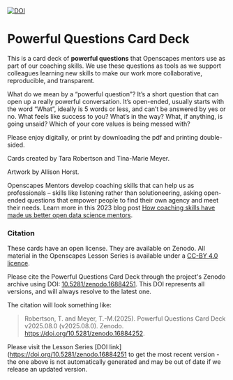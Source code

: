 [![DOI](https://zenodo.org/badge/966282188.svg)](https://doi.org/10.5281/zenodo.16884251)

# Powerful Questions Card Deck

This is a card deck of **powerful questions** that Openscapes mentors use as part of our coaching skills. 
We use these questions as tools as we support colleagues learning new skills to make our work more collaborative, reproducible, and transparent. 

What do we mean by a “powerful question”? It’s a short question that can open up a really powerful conversation. It’s open-ended, usually starts with the word “What”, ideally is 5 words or less, and can’t be answered by yes or no. What feels like success to you? What’s in the way? What, if anything, is going unsaid? Which of your core values is being messed with?

Please enjoy digitally, or print by downloading the pdf and printing double-sided. 

Cards created by Tara Robertson and Tina-Marie Meyer.

Artwork by Allison Horst.

Openscapes Mentors develop coaching skills that can help us as professionals – skills like listening rather than solutioneering, asking open-ended questions that empower people to find their own agency and meet their needs. Learn more in this 2023 blog post [How coaching skills have made us better open data science mentors](https://openscapes.org/blog/2023-05-17-mentor-coach/index.html).

### Citation

These cards have an open license. They are available on Zenodo. All material in the Openscapes Lesson Series is available under a [CC-BY 4.0 licence](https://github.com/Openscapes/powerful-questions-card-deck/blob/main/LICENSE).

Please cite the Powerful Questions Card Deck through the project's Zenodo archive using DOI: [10.5281/zenodo.16884251](https://doi.org/10.5281/zenodo.16884251). This DOI represents all versions, and will always resolve to the latest one.

The citation will look something like:

> Robertson, T. and Meyer, T.-M.(2025). Powerful Questions Card Deck v2025.08.0 (v2025.08.0). Zenodo. https://doi.org/10.5281/zenodo.16884252. 

Please visit the Lesson Series [DOI link](https://doi.org/10.5281/zenodo.16884251 to get the most recent version - the one above is not automatically generated and may be out of date if we release an updated version.

